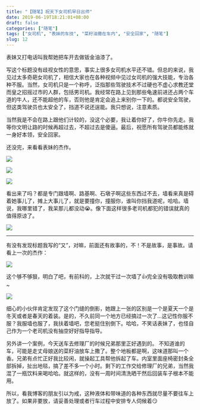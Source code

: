 ```yaml
---
title: "【随笔】祝天下女司机早日出师"
date: 2019-06-19T18:21:01+08:00
draft: false
categories: ["随笔"]
tags: ["女司机", "表妹的车技", "菜籽油撒在车内", "安全回家", "随笔"]
slug: 12
---
```


表妹又打电话叫我帮她把车开去做钣金油漆了。

写这个标题没有歧视女性的意思，事实上很多女司机水平还不错。但总的来说，我见过太多奇葩女司机了，相信大家也在各种视频中见过女司机的强大技能，专治各种不服。当然，女司机只是一个称呼，泛指那些驾驶技术不过硬也不虚心求教还堂而皇之招摇过市的人群，包括男司机。我经常在路上见到那些龟速前进还占两个车道的牛人，还不能超他的车，否则他是肯定会追上来别你一下的。都说安全驾驶，但这类驾驶员也太安全了，挡道不说还逞能。我只想说，注意素质。

当然我是不会在路上跟他们计较的，没这个必要，我让着你好了，你牛你先走。我等你文明让路的时候再超过去，不超过去是傻逼。最后，祝愿所有驾驶员都能练就一身好本领，安全回家。

还没完，来看看表妹的杰作。

![](https://img.1078503.org/imgs/2019/06/9435c286427aecaa.jpg)

![](https://img.1078503.org/imgs/2019/06/853205ba1e1fc92a.jpg)

![](https://img.1078503.org/imgs/2019/06/29aa8fcdbc3af806.jpg)

看出来了吗？都是专门跟墙啊、路基啊、石墩子啊这些东西过不去，墙看来真是碍着她事儿了，摊上大事儿了，就是要撞你，撞服你，谁叫你挡我道呢，哈哈。墙说，我哪里错了，我呆那儿都没动😭。像下面这样很多老司机都犯的错误就真的值得原谅了。

![](https://img.1078503.org/imgs/2019/06/1c7894360c605cc5.jpg)

------

有没有发现标题我写的“又”，对嘛，前面还有故事的，不！不是故事，是事故。请看上一次的杰作：

![](https://img.1078503.org/imgs/2019/06/ba8769ea1a7559e6.jpg)

这个够不够狠，明白了吧，有前科的，上次就干过一次墙了👍完全没有吸取教训嘛~

![](https://img.1078503.org/imgs/2019/06/f83a99d45f39641d.jpg)

细心的小伙伴肯定发现了这个门缝的倒影，她跟上一张的区别是一个是夏天一个是冬天或者是春天的着装。是的，不久前同一个地方已经搞过一次了...这记性你服不服？我服墙也服了，我扶着墙吧，您老挺住别倒下。哈哈，不笑话表妹了，也怪自己作为一个老司机没有抽空好好指导指导。

另外讲一个案例，今天送车去修理厂的时候兄弟那里正好遇到的。
不知道谁的车，可能是走丈母娘送的菜籽油放车上撒了。整个地板都是啊，这味道那叫一个香。兄弟有点忙正好我比较闲，就操起工具帮他拆起了车。内室里面座椅密封条全部拆掉，扯出地毯，搞了差不多一个小时。剩下的工作交给修理厂的兄弟，当然我混了一瓶饮料来喝哈哈。就这样的，没有一周时间清洗晒干然后回装车子根本不能用。

所以，看我博客的朋友引以为戒，这种液体和带味道的各种东西就尽量不要往车上放了。如果非要放，请妥善处理或者行车过程中安排专人伺候着😏

